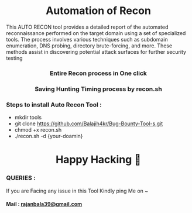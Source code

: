 <h1 align="center">Automation of  Recon</h1>

 This AUTO RECON tool provides a detailed report of the automated reconnaissance performed on the target
 domain using a set of specialized tools. The process involves various techniques such as
 subdomain enumeration, DNS probing, directory brute-forcing, and more. These methods assist in
 discovering potential attack surfaces for further security testing

 <h3 align="center">Entire Recon process in One click</h3>
 <h3 align="center">Saving Hunting Timing process by recon.sh</h3>

 
 
 ### Steps to install Auto Recon Tool :
- mkdir tools
- git clone https://github.com/Balajih4kr/Bug-Bounty-Tool-s.git
- chmod +x recon.sh
- ./recon.sh -d {your-doamin}

<h1 align="Center">Happy Hacking 👋</h1>

### QUERIES :
<p>If you are Facing any issue in this Tool Kindly ping Me on ~</p>

#### Mail : rajanbala39@gmail.com
